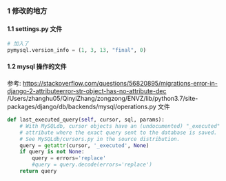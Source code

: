 ### 1 修改的地方
#### 1.1 settings.py 文件
```py
# 加入了
pymysql.version_info = (1, 3, 13, "final", 0)
```

#### 1.2 mysql 操作的文件 
参考: https://stackoverflow.com/questions/56820895/migrations-error-in-django-2-attributeerror-str-object-has-no-attribute-dec
/Users/zhanghu05/QinyiZhang/zongzong/ENVZ/lib/python3.7/site-packages/django/db/backends/mysql/operations.py 文件
```py
def last_executed_query(self, cursor, sql, params):
    # With MySQLdb, cursor objects have an (undocumented) "_executed"
    # attribute where the exact query sent to the database is saved.
    # See MySQLdb/cursors.py in the source distribution.
    query = getattr(cursor, '_executed', None)
    if query is not None:
        query = errors='replace'
        #query = query.decode(errors='replace')
    return query
```
